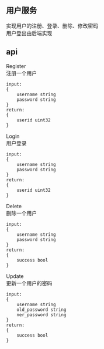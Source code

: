 ## 用户服务
实现用户的注册、登录、删除、修改密码  
用户登出由后端实现  

## api

Register  
注册一个用户  
```
input:
{
    username string
    password string
}
return:
{
    userid uint32
}
```

Login  
用户登录  
```
input:
{
    username string
    password string
}
return:
{
    userid uint32
}
```

Delete  
删除一个用户  
```
input:
{
    username string
    password string
}
return:
{
    success bool
}
```

Update  
更新一个用户的密码  
```
input:
{
    username string
    old_password string
    ner_password string
}
return:
{
    success bool
}
```